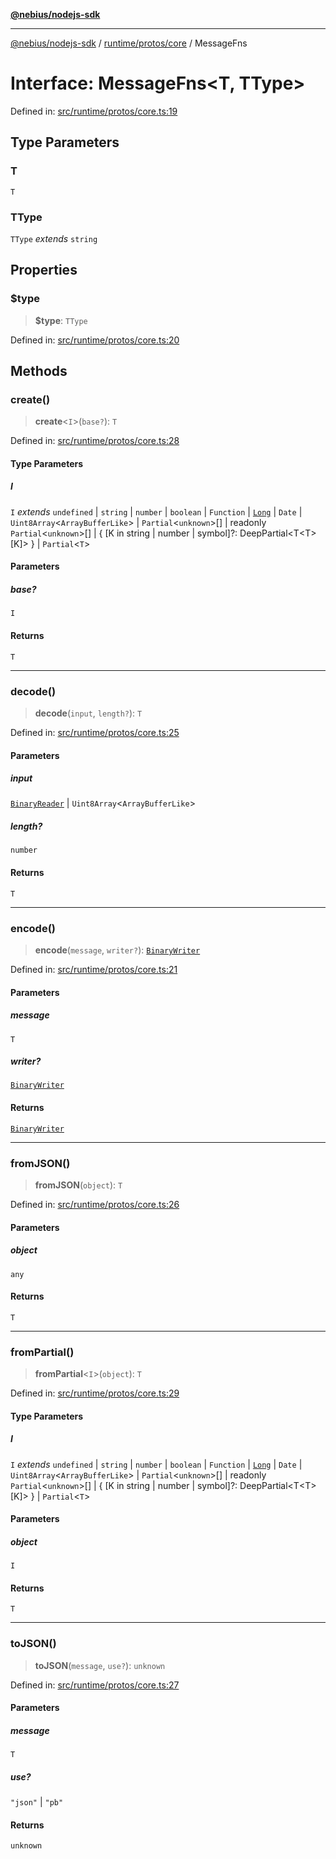 [**@nebius/nodejs-sdk**](../../../../README.md)

***

[@nebius/nodejs-sdk](../../../../README.md) / [runtime/protos/core](../README.md) / MessageFns

# Interface: MessageFns\<T, TType\>

Defined in: [src/runtime/protos/core.ts:19](https://github.com/nebius/nodejs-sdk/blob/2ec552fb564ad8fdbf78c4eb6e73ce9101501e8a/src/runtime/protos/core.ts#L19)

## Type Parameters

### T

`T`

### TType

`TType` *extends* `string`

## Properties

### $type

> **$type**: `TType`

Defined in: [src/runtime/protos/core.ts:20](https://github.com/nebius/nodejs-sdk/blob/2ec552fb564ad8fdbf78c4eb6e73ce9101501e8a/src/runtime/protos/core.ts#L20)

## Methods

### create()

> **create**\<`I`\>(`base?`): `T`

Defined in: [src/runtime/protos/core.ts:28](https://github.com/nebius/nodejs-sdk/blob/2ec552fb564ad8fdbf78c4eb6e73ce9101501e8a/src/runtime/protos/core.ts#L28)

#### Type Parameters

##### I

`I` *extends* `undefined` \| `string` \| `number` \| `boolean` \| `Function` \| [`Long`](../classes/Long.md) \| `Date` \| `Uint8Array`\<`ArrayBufferLike`\> \| `Partial`\<`unknown`\>[] \| readonly `Partial`\<`unknown`\>[] \| \{ \[K in string \| number \| symbol\]?: DeepPartial\<T\<T\>\[K\]\> \} \| `Partial`\<`T`\>

#### Parameters

##### base?

`I`

#### Returns

`T`

***

### decode()

> **decode**(`input`, `length?`): `T`

Defined in: [src/runtime/protos/core.ts:25](https://github.com/nebius/nodejs-sdk/blob/2ec552fb564ad8fdbf78c4eb6e73ce9101501e8a/src/runtime/protos/core.ts#L25)

#### Parameters

##### input

[`BinaryReader`](../classes/BinaryReader.md) | `Uint8Array`\<`ArrayBufferLike`\>

##### length?

`number`

#### Returns

`T`

***

### encode()

> **encode**(`message`, `writer?`): [`BinaryWriter`](../classes/BinaryWriter.md)

Defined in: [src/runtime/protos/core.ts:21](https://github.com/nebius/nodejs-sdk/blob/2ec552fb564ad8fdbf78c4eb6e73ce9101501e8a/src/runtime/protos/core.ts#L21)

#### Parameters

##### message

`T`

##### writer?

[`BinaryWriter`](../classes/BinaryWriter.md)

#### Returns

[`BinaryWriter`](../classes/BinaryWriter.md)

***

### fromJSON()

> **fromJSON**(`object`): `T`

Defined in: [src/runtime/protos/core.ts:26](https://github.com/nebius/nodejs-sdk/blob/2ec552fb564ad8fdbf78c4eb6e73ce9101501e8a/src/runtime/protos/core.ts#L26)

#### Parameters

##### object

`any`

#### Returns

`T`

***

### fromPartial()

> **fromPartial**\<`I`\>(`object`): `T`

Defined in: [src/runtime/protos/core.ts:29](https://github.com/nebius/nodejs-sdk/blob/2ec552fb564ad8fdbf78c4eb6e73ce9101501e8a/src/runtime/protos/core.ts#L29)

#### Type Parameters

##### I

`I` *extends* `undefined` \| `string` \| `number` \| `boolean` \| `Function` \| [`Long`](../classes/Long.md) \| `Date` \| `Uint8Array`\<`ArrayBufferLike`\> \| `Partial`\<`unknown`\>[] \| readonly `Partial`\<`unknown`\>[] \| \{ \[K in string \| number \| symbol\]?: DeepPartial\<T\<T\>\[K\]\> \} \| `Partial`\<`T`\>

#### Parameters

##### object

`I`

#### Returns

`T`

***

### toJSON()

> **toJSON**(`message`, `use?`): `unknown`

Defined in: [src/runtime/protos/core.ts:27](https://github.com/nebius/nodejs-sdk/blob/2ec552fb564ad8fdbf78c4eb6e73ce9101501e8a/src/runtime/protos/core.ts#L27)

#### Parameters

##### message

`T`

##### use?

`"json"` | `"pb"`

#### Returns

`unknown`
